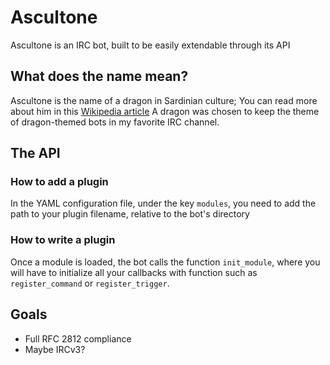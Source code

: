 # Ascultone

Ascultone is an IRC bot, built to be easily extendable through its API

## What does the name mean?

Ascultone is the name of a dragon in Sardinian culture;
You can read more about him in this
 [Wikipedia article](https://en.wikipedia.org/w/index.php?title=Scultone&action=edit&redlink=1)
A dragon was chosen to keep the theme of dragon-themed bots in my favorite IRC
channel.

## The API

### How to add a plugin

In the YAML configuration file, under the key `modules`, you need to add the
path to your plugin filename, relative to the bot's directory

### How to write a plugin

Once a module is loaded, the bot calls the function `init_module`, where you
will have to initialize all your callbacks with function such as
`register_command` or `register_trigger`.

## Goals

* Full RFC 2812 compliance
* Maybe IRCv3?

